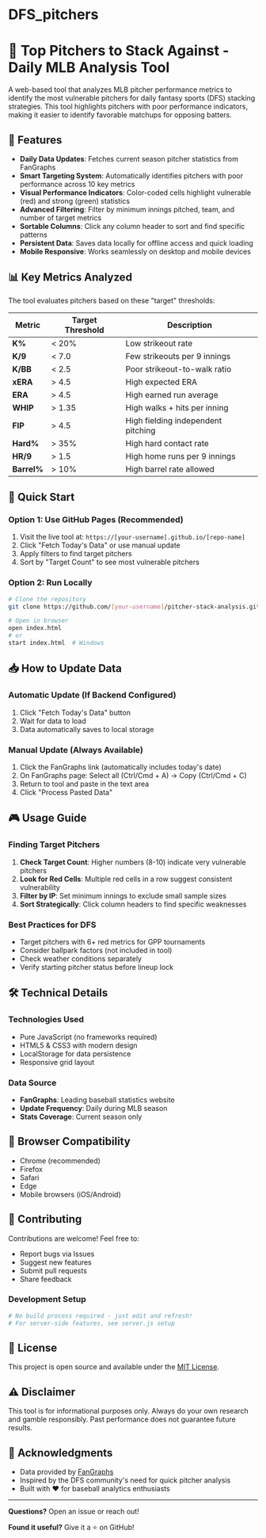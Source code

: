 # DFS_pitchers
# 🎯 Top Pitchers to Stack Against - Daily MLB Analysis Tool

A web-based tool that analyzes MLB pitcher performance metrics to identify the most vulnerable pitchers for daily fantasy sports (DFS) stacking strategies. This tool highlights pitchers with poor performance indicators, making it easier to identify favorable matchups for opposing batters.

## 🌟 Features

- **Daily Data Updates**: Fetches current season pitcher statistics from FanGraphs
- **Smart Targeting System**: Automatically identifies pitchers with poor performance across 10 key metrics
- **Visual Performance Indicators**: Color-coded cells highlight vulnerable (red) and strong (green) statistics
- **Advanced Filtering**: Filter by minimum innings pitched, team, and number of target metrics
- **Sortable Columns**: Click any column header to sort and find specific patterns
- **Persistent Data**: Saves data locally for offline access and quick loading
- **Mobile Responsive**: Works seamlessly on desktop and mobile devices

## 📊 Key Metrics Analyzed

The tool evaluates pitchers based on these "target" thresholds:

| Metric | Target Threshold | Description |
|--------|-----------------|-------------|
| **K%** | < 20% | Low strikeout rate |
| **K/9** | < 7.0 | Few strikeouts per 9 innings |
| **K/BB** | < 2.5 | Poor strikeout-to-walk ratio |
| **xERA** | > 4.5 | High expected ERA |
| **ERA** | > 4.5 | High earned run average |
| **WHIP** | > 1.35 | High walks + hits per inning |
| **FIP** | > 4.5 | High fielding independent pitching |
| **Hard%** | > 35% | High hard contact rate |
| **HR/9** | > 1.5 | High home runs per 9 innings |
| **Barrel%** | > 10% | High barrel rate allowed |

## 🚀 Quick Start

### Option 1: Use GitHub Pages (Recommended)
1. Visit the live tool at: `https://[your-username].github.io/[repo-name]`
2. Click "Fetch Today's Data" or use manual update
3. Apply filters to find target pitchers
4. Sort by "Target Count" to see most vulnerable pitchers

### Option 2: Run Locally
```bash
# Clone the repository
git clone https://github.com/[your-username]/pitcher-stack-analysis.git

# Open in browser
open index.html
# or
start index.html  # Windows
```

## 📥 How to Update Data

### Automatic Update (If Backend Configured)
1. Click "Fetch Today's Data" button
2. Wait for data to load
3. Data automatically saves to local storage

### Manual Update (Always Available)
1. Click the FanGraphs link (automatically includes today's date)
2. On FanGraphs page: Select all (Ctrl/Cmd + A) → Copy (Ctrl/Cmd + C)
3. Return to tool and paste in the text area
4. Click "Process Pasted Data"

## 🎮 Usage Guide

### Finding Target Pitchers
1. **Check Target Count**: Higher numbers (8-10) indicate very vulnerable pitchers
2. **Look for Red Cells**: Multiple red cells in a row suggest consistent vulnerability
3. **Filter by IP**: Set minimum innings to exclude small sample sizes
4. **Sort Strategically**: Click column headers to find specific weaknesses

### Best Practices for DFS
- Target pitchers with 6+ red metrics for GPP tournaments
- Consider ballpark factors (not included in tool)
- Check weather conditions separately
- Verify starting pitcher status before lineup lock

## 🛠️ Technical Details

### Technologies Used
- Pure JavaScript (no frameworks required)
- HTML5 & CSS3 with modern design
- LocalStorage for data persistence
- Responsive grid layout

### Data Source
- **FanGraphs**: Leading baseball statistics website
- **Update Frequency**: Daily during MLB season
- **Stats Coverage**: Current season only

## 📱 Browser Compatibility
- Chrome (recommended)
- Firefox
- Safari
- Edge
- Mobile browsers (iOS/Android)

## 🤝 Contributing

Contributions are welcome! Feel free to:
- Report bugs via Issues
- Suggest new features
- Submit pull requests
- Share feedback

### Development Setup
```bash
# No build process required - just edit and refresh!
# For server-side features, see server.js setup
```

## 📄 License

This project is open source and available under the [MIT License](LICENSE).

## ⚠️ Disclaimer

This tool is for informational purposes only. Always do your own research and gamble responsibly. Past performance does not guarantee future results.

## 🙏 Acknowledgments

- Data provided by [FanGraphs](https://www.fangraphs.com)
- Inspired by the DFS community's need for quick pitcher analysis
- Built with ❤️ for baseball analytics enthusiasts

---

**Questions?** Open an issue or reach out!

**Found it useful?** Give it a ⭐ on GitHub!
